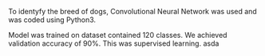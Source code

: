 To identyfy the breed of dogs, Convolutional Neural Network was used and was coded using Python3. 

Model was trained on dataset contained 120 classes. We achieved validation accuracy of 90%. This was supervised learning.
asda

